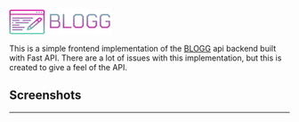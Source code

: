 ![BLOGG LOGO](public/static/img/blog_logo.png)

This is a simple frontend implementation of
the [BLOGG](https://github.com/lokaimoma/BLOGG)
api backend built with Fast API. There are a lot
of issues with this implementation, but this is
created to give a feel of the API.


## Screenshots
- - -

